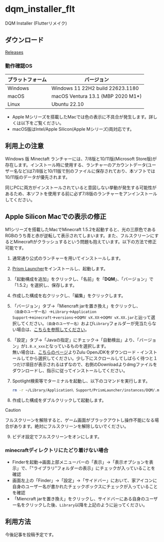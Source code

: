 # dqm_installer_flt

DQM Installer (Flutterリメイク)

## ダウンロード

[Releases](https://github.com/chika3742/dqm_installer_flt/releases)

### 動作確認OS

| プラットフォーム | バージョン |
| --- | --- |
| Windows | Windows 11 22H2 build 22623.1180 |
| macOS | macOS Ventura 13.1 (MBP 2020 M1*) |
| Linux | Ubuntu 22.10 |

- Apple Mシリーズを搭載したMacでは色の表示に不具合が発生します。詳しくは以下をご覧ください。
- macOS版はIntel/Apple Silicon(Apple Mシリーズ)両対応です。

## 利用上の注意

Windows 版 Minectaft ランチャーには、7/8版と10/11版(Microsoft Store版)が存在します。インストール時に使用する、ランチャーのアカウントデータ(ユーザー名など)は7/8版と10/11版で別のファイルに保存されており、本ソフトでは10/11版のデータが優先されます。

同じPCに両方がインストールされていると意図しない挙動が発生する可能性があるため、本ソフトを使用する前に必ず7/8版のランチャーをアンインストールしてください。

## Apple Silicon Macでの表示の修正

M1シリーズを搭載したMacでMinecraft 1.5.2を起動すると、光の三原色であるRGBのうち青と赤が逆転して表示されてしまいます。また、フルスクリーンにするとMinecraftがクラッシュするという問題も抱えています。以下の方法で修正可能です。

1. 通常通り公式のランチャーを用いてインストールします。
2. [Prism Launcher](https://prismlauncher.org/download/mac/)をインストールし、起動します。
3. 「起動構成を追加」をクリックし、「名前」を「__DQM__」、「バージョン」で「1.5.2」を選択し、保存します。
4. 作成した構成を右クリックし、「編集」をクリックします。
5. 「バージョン」タブ→「Miencraft jarを置き換え」をクリックし、<br>`（自身のユーザー名）`→`Library`→`Application Support`→`minecraft`→`versions`→`DQMV vX.XX`→`DQMV vX.XX.jar`と辿って選択してください。`（自身のユーザー名）`および`Library`フォルダーが見当たらない場合は、[こちらを参照してください](#minecraftディレクトリにたどり着けない場合)。
6. 「設定」タブ→「Javaの指定」にチェック→「自動検出」より、「バージョン」が`1.8.x_xxx`となっているものを選択します。<br>無い場合は、[こちらのページ](https://www.azul.com/downloads/?version=java-8-lts&os=macos&architecture=arm-64-bit&package=jdk#zulu)よりZulu OpenJDKをダウンロード・インストールしてから選択してください。少し下にスクロールしてしばらく待つと１つだけ項目が表示されるはずなので、右側のDownloadよりdmgファイルをダウンロードし、指示に従ってインストールしてください。
7. Spotlight検索等でターミナルを起動し、以下のコマンドを実行します。

    ```bash
    rm -r ~/Library/Application\ Support/PrismLauncher/instances/DQM/.minecraft; ln -s ~/Library/Application\ Support/minecraft ~/Library/Application\ Support/PrismLauncher/instances/DQM/.minecraft; sed -e "s/fullscreen:false/fullscreen:true/g" -I "" ~/Library/Application\ Support/PrismLauncher/instances/DQM/.minecraft/options.txt;
    ```
8. 作成した構成をダブルクリックして起動します。
> [!CAUTION]
> 
> フルスクリーンを解除すると、ゲーム画面がブラックアウトし操作不能になる場合があります。絶対にフルスクリーンを解除しないでください。
9. ビデオ設定でフルスクリーンをオンにします。

### minecraftディレクトリにたどり着けない場合

- Finderを起動→画面上部メニューバーの「表示」→「表示オプションを表示」で、「"ライブラリ"フォルダーの表示」にチェックが入っていることを確認
- 画面左上の「Finder」→「設定」→「サイドバー」において、家アイコンに自身のユーザー名が書かれたチェックボックスにチェックが入っていることを確認
- 「Miencraft jarを置き換え」をクリックし、サイドバーにある自身のユーザー名をクリックした後、`Library`以降を上記のように辿ってください。

## 利用方法

今後記事を投稿予定です。
